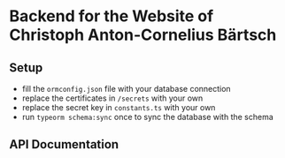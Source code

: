 # Backend for the Website of Christoph Anton-Cornelius Bärtsch

## Setup

- fill the `ormconfig.json` file with your database connection
- replace the certificates in `/secrets` with your own
- replace the secret key in `constants.ts` with your own
- run `typeorm schema:sync` once to sync the database with the schema

## API Documentation
